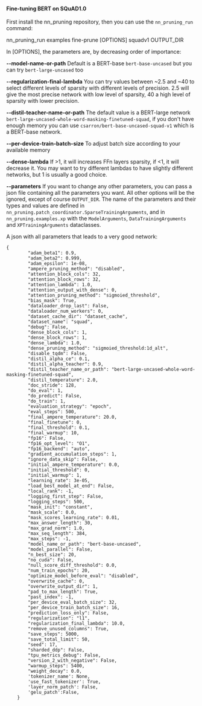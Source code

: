 <!---
Copyright 2020 The HuggingFace Team. All rights reserved.

Licensed under the Apache License, Version 2.0 (the "License");
you may not use this file except in compliance with the License.
You may obtain a copy of the License at

    http://www.apache.org/licenses/LICENSE-2.0

Unless required by applicable law or agreed to in writing, software
distributed under the License is distributed on an "AS IS" BASIS,
WITHOUT WARRANTIES OR CONDITIONS OF ANY KIND, either express or implied.
See the License for the specific language governing permissions and
limitations under the License.
-->

#### Fine-tuning BERT on SQuAD1.0

First install the nn_pruning repository, then you can use the `nn_pruning_run` command:

nn_pruning_run examples fine-prune \[OPTIONS\] squadv1 OUTPUT_DIR

In \[OPTIONS\], the parameters are, by decreasing order of importance:

**--model-name-or-path** Default is a BERT-base `bert-base-uncased` but you can try `bert-large-uncased` too 

**--regularization-final-lambda** You can try values between ~2.5 and ~40 to select different levels of sparsity with
different levels of precision. 2.5 will give the most precise network with low level of sparsity,
 40 a high level of sparsity with lower precision.
 
**--distil-teacher-name-or-path** The default value is a BERT-large network `bert-large-uncased-whole-word-masking-finetuned-squad`,
 if you don't have enough memory you can use `csarron/bert-base-uncased-squad-v1` which is a BERT-base network.
 
**--per-device-train-batch-size** To adjust batch size according to your available memory

**--dense-lambda** If >1, it will increases FFn layers sparsity, if <1, it will decrease it.
You may want to try different lambdas to have slightly different networks, but 1 is usually a good choice.

**--parameters** If you want to change any other parameters, you can pass a json file containing all the parameters you want.
 All other options will be the ignored, except of course `OUTPUT_DIR`.  The name of the parameters and their types and values are defined in 
`nn_pruning.patch_coordinator.SparseTrainingArguments`, and in `nn_pruning.examples.xp` with the `ModelArguments`,
`DataTrainingArguments` and `XPTrainingArguments` dataclasses.

A json with all parameters that leads to a very good network:
```
{
        "adam_beta1": 0.9,
        "adam_beta2": 0.999,
        "adam_epsilon": 1e-08,
        "ampere_pruning_method": "disabled",
        "attention_block_cols": 32,
        "attention_block_rows": 32,
        "attention_lambda": 1.0,
        "attention_output_with_dense": 0,
        "attention_pruning_method": "sigmoied_threshold",
        "bias_mask": True,
        "dataloader_drop_last": False,
        "dataloader_num_workers": 0,
        "dataset_cache_dir": "dataset_cache",
        "dataset_name": "squad",
        "debug": False,
        "dense_block_cols": 1,
        "dense_block_rows": 1,
        "dense_lambda": 1.0,
        "dense_pruning_method": "sigmoied_threshold:1d_alt",
        "disable_tqdm": False,
        "distil_alpha_ce": 0.1,
        "distil_alpha_teacher": 0.9,
        "distil_teacher_name_or_path": "bert-large-uncased-whole-word-masking-finetuned-squad",
        "distil_temperature": 2.0,
        "doc_stride": 128,
        "do_eval": 1,
        "do_predict": False,
        "do_train": 1,
        "evaluation_strategy": "epoch",
        "eval_steps": 500,
        "final_ampere_temperature": 20.0,
        "final_finetune": 0,
        "final_threshold": 0.1,
        "final_warmup": 10,
        "fp16": False,
        "fp16_opt_level": "O1",
        "fp16_backend": "auto",
        "gradient_accumulation_steps": 1,
        "ignore_data_skip": False,
        "initial_ampere_temperature": 0.0,
        "initial_threshold": 0,
        "initial_warmup": 1,
        "learning_rate": 3e-05,
        "load_best_model_at_end": False,
        "local_rank": -1,
        "logging_first_step": False,
        "logging_steps": 500,
        "mask_init": "constant",
        "mask_scale": 0.0,
        "mask_scores_learning_rate": 0.01,
        "max_answer_length": 30,
        "max_grad_norm": 1.0,
        "max_seq_length": 384,
        "max_steps": -1,
        "model_name_or_path": "bert-base-uncased",
        "model_parallel": False,
        "n_best_size": 20,
        "no_cuda": False,
        "null_score_diff_threshold": 0.0,
        "num_train_epochs": 20,
        "optimize_model_before_eval": "disabled",
        "overwrite_cache": 0,
        "overwrite_output_dir": 1,
        "pad_to_max_length": True,
        "past_index": -1,
        "per_device_eval_batch_size": 32,
        "per_device_train_batch_size": 16,
        "prediction_loss_only": False,
        "regularization": "l1",
        "regularization_final_lambda": 10.0,
        "remove_unused_columns": True,
        "save_steps": 5000,
        "save_total_limit": 50,
        "seed": 17,
        "sharded_ddp": False,
        "tpu_metrics_debug": False,
        "version_2_with_negative": False,
        "warmup_steps": 5400,
        "weight_decay": 0.0,
        'tokenizer_name': None,
        'use_fast_tokenizer': True,
        'layer_norm_patch': False,
        'gelu_patch':False,
    }
```
 




